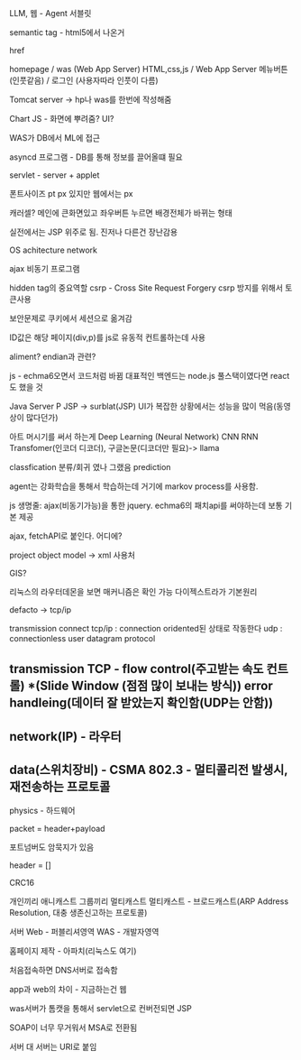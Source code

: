 LLM, 웹 - Agent
서블릿

semantic tag - html5에서 나온거

href

homepage / was (Web App Server)
HTML,css,js / Web App Server
메뉴버튼(인풋같음) / 로그인 (사용자따라 인풋이 다름)

Tomcat server -> hp나 was를 한번에 작성해줌

Chart JS - 화면에 뿌려줌? UI?

WAS가 DB에서 ML에 접근

asyncd 프로그램 - DB를 통해 정보를 끌어올떄 필요

servlet - server + applet

폰트사이즈 pt px 있지만 웹에서는 px

캐러셀? 메인에 큰화면있고 좌우버튼 누르면 배경전체가 바뀌는 형태

실전에서는 JSP 위주로 됨. 진저나 다른건 장난감용

OS achitecture network

ajax 비동기 프로그램

hidden tag의 중요역할
csrp - Cross Site Request Forgery
csrp 방지를 위해서 토큰사용

보안문제로 쿠키에서 세션으로 옮겨감

ID값은 해당 페이지(div,p)를 js로 유동적 컨트롤하는데 사용

aliment? endian과 관련?

js - echma6오면서 코드처럼 바뀜
대표적인 백엔드는 node.js
풀스택이였다면 react도 했을 것

Java Server P
JSP -> surblat(JSP)
UI가 복잡한 상황에서는 성능을 많이 먹음(동영상이 많다던가)

아트 머시기를 써서 하는게 Deep Learning (Neural Network)
CNN RNN Transfomer(인코더 디코더), 구글논문(디코더만 필요)-> llama

classfication
분류/회귀 였나 그랬음
prediction

agent는 강화학습을 통해서 학습하는데 거기에 markov process를 사용함.

js 생명줄: ajax(비동기가능)을 통한 jquery. echma6의 패치api를 써야하는데 보통 기본 제공

ajax, fetchAPI로 붙인다. 어디에?

project object model -> xml 사용처

GIS?

리눅스의 라우터데몬을 보면 매커니즘은 확인 가능
다이젝스트라가 기본원리

defacto -> tcp/ip

transmission connect
tcp/ip : connection oridented된 상태로 작동한다
udp : connectionless
user datagram protocol

transmission
TCP - flow control(주고받는 속도 컨트롤) *(Slide Window (점점 많이 보내는 방식))
       error handleing(데이터 잘 받았는지 확인함(UDP는 안함))
-------------------------
network(IP) - 라우터
---------------------------
data(스위치장비) - CSMA 802.3 - 멀티콜리전 발생시, 재전송하는 프로토콜
-------------------------
physics - 하드웨어

packet = header+payload

포트넘버도 암묵지가 있음

header = []

CRC16 

개인끼리 애니캐스트
그룹끼리 멀티캐스트
멀티캐스트 - 브로드캐스트(ARP Address Resolution, 대충 생존신고하는 프로토콜)

서버
Web - 퍼블리셔영역
WAS - 개발자영역

홈페이지 제작 - 아파치(리눅스도 여기)

처음접속하면 DNS서버로 접속함

app과 web의 차이 - 지금하는건 웹

was서버가 톰캣을 통해서 servlet으로 컨버전되면 JSP

SOAP이 너무 무거워서 MSA로 전환됨

서버 대 서버는 URI로 붙임